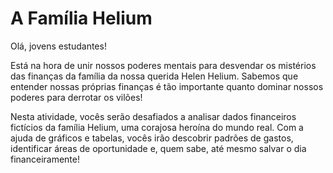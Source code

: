 # A Família Helium
Olá, jovens estudantes! 

Está na hora de unir nossos poderes mentais para desvendar os mistérios das finanças da família da nossa querida Helen Helium. Sabemos que entender nossas próprias finanças é tão importante quanto dominar nossos poderes para derrotar os vilões!

Nesta atividade, vocês serão desafiados a analisar dados financeiros fictícios da família Helium, uma corajosa heroína do mundo real. Com a ajuda de gráficos e tabelas, vocês irão descobrir padrões de gastos, identificar áreas de oportunidade e, quem sabe, até mesmo salvar o dia financeiramente!  
